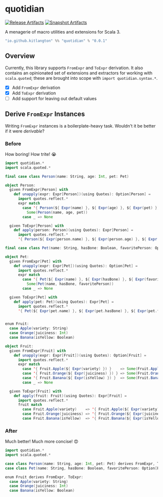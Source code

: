 # quotidian

[![Release Artifacts][Badge-SonatypeReleases]][Link-SonatypeReleases]
[![Snapshot Artifacts][Badge-SonatypeSnapshots]][Link-SonatypeSnapshots]

[Badge-SonatypeReleases]: https://img.shields.io/nexus/r/https/oss.sonatype.org/io.github.kitlangton/quotidian_3.svg "Sonatype Releases"
[Badge-SonatypeSnapshots]: https://img.shields.io/nexus/s/https/oss.sonatype.org/io.github.kitlangton/quotidian_3.svg "Sonatype Snapshots"
[Link-SonatypeSnapshots]: https://oss.sonatype.org/content/repositories/snapshots/io/github/kitlangton/quotidian_3/ "Sonatype Snapshots"
[Link-SonatypeReleases]: https://oss.sonatype.org/content/repositories/releases/io/github/kitlangton/quotidian_3/ "Sonatype Releases"

A menagerie of macro utilities and extensions for Scala 3.

```scala
"io.github.kitlangton" %% "quotidian" % "0.0.1"
```

## Overview

Currently, this library supports `FromExpr` and `ToExpr` derivation. It also contains an opinionated set of
extensions and extractors for working with `scala.quoted`; these are brought into scope with `import quotidian.syntax.*`.

- [x] Add `FromExpr` derivation
- [x] Add `ToExpr` derivation
- [ ] Add support for leaving out default values

## Derive `FromExpr` Instances

Writing `FromExpr` instances is a boilerplate-heavy task. Wouldn't it be better if it were _derivable_?

### Before

How boring! How trite! 😭

```scala
import quotidian.*
import scala.quoted.*

final case class Person(name: String, age: Int, pet: Pet)

object Person:
  given FromExpr[Person] with
    def unapply(expr: Expr[Person])(using Quotes): Option[Person] =
      import quotes.reflect.*
      expr match
        case '{ Person(${ Expr(name) }, ${ Expr(age) }, ${ Expr(pet) }) } =>
          Some(Person(name, age, pet))
        case _ => None

  given ToExpr[Person] with
    def apply(person: Person)(using Quotes): Expr[Person] =
      import quotes.reflect.*
      '{ Person(${ Expr(person.name) }, ${ Expr(person.age) }, ${ Expr(person.pet) }) }

final case class Pet(name: String, hasBone: Boolean, favoritePerson: Option[Person])

object Pet:
  given FromExpr[Pet] with
    def unapply(expr: Expr[Pet])(using Quotes): Option[Pet] =
      import quotes.reflect.*
      expr match
        case '{ Pet(${ Expr(name) }, ${ Expr(hasBone) }, ${ Expr(favoritePerson) }) } =>
          Some(Pet(name, hasBone, favoritePerson))
        case _ => None

  given ToExpr[Pet] with
    def apply(pet: Pet)(using Quotes): Expr[Pet] =
      import quotes.reflect.*
      '{ Pet(${ Expr(pet.name) }, ${ Expr(pet.hasBone) }, ${ Expr(pet.favoritePerson) }) }


enum Fruit:
  case Apple(variety: String)
  case Orange(juiciness: Int)
  case Banana(isYellow: Boolean)

object Fruit:
  given FromExpr[Fruit] with
    def unapply(expr: Expr[Fruit])(using Quotes): Option[Fruit] =
      import quotes.reflect.*
      expr match
        case '{ Fruit.Apple(${ Expr(variety) }) }    => Some(Fruit.Apple(variety))
        case '{ Fruit.Orange(${ Expr(juiciness) }) } => Some(Fruit.Orange(juiciness))
        case '{ Fruit.Banana(${ Expr(isYellow) }) }  => Some(Fruit.Banana(isYellow))
        case _ => None

  given ToExpr[Fruit] with
    def apply(fruit: Fruit)(using Quotes): Expr[Fruit] =
      import quotes.reflect.*
      fruit match
        case Fruit.Apple(variety)    => '{ Fruit.Apple(${ Expr(variety) }) }
        case Fruit.Orange(juiciness) => '{ Fruit.Orange(${ Expr(juiciness) }) }
        case Fruit.Banana(isYellow)  => '{ Fruit.Banana(${ Expr(isYellow) }) }
```

### After

Much better! Much more concise! 😍

```scala
import quotidian.*
import scala.quoted.*

case class Person(name: String, age: Int, pet: Pet) derives FromExpr, ToExpr
case class Pet(name: String, hasBone: Boolean, favoritePerson: Option[Person]) derives FromExpr, ToExpr

enum Fruit derives FromExpr, ToExpr:
  case Apple(variety: String)
  case Orange(juiciness: Int)
  case Banana(isYellow: Boolean)
```



